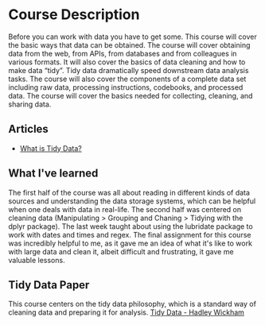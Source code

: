 # Course Description
Before you can work with data you have to get some. This course will cover the basic ways that data can be obtained. The course will cover obtaining data from the web, from APIs, from databases and from colleagues in various formats. It will also cover the basics of data cleaning and how to make data “tidy”. Tidy data dramatically speed downstream data analysis tasks. The course will also cover the components of a complete data set including raw data, processing instructions, codebooks, and processed data. The course will cover the basics needed for collecting, cleaning, and sharing data.

## Articles 

* [What is Tidy Data?](https://towardsdatascience.com/what-is-tidy-data-d58bb9ad2458)

## What I've learned
The first half of the course was all about reading in different kinds of data sources and understanding the data storage systems, which can be helpful when one deals with data in real-life. The second half was centered on cleaning data (Manipulating > Grouping and Chaning > Tidying with the dplyr package). The last week taught about using the lubridate package to work with dates and times and regex. The final assignment for this course was incredibly helpful to me, as it gave me an idea of what it's like to work with large data and clean it, albeit difficult and frustrating, it gave me valuable lessons.

## Tidy Data Paper
This course centers on the tidy data philosophy, which is a standard way of cleaning data and preparing it for analysis.
[Tidy Data - Hadley Wickham](https://vita.had.co.nz/papers/tidy-data.pdf)

